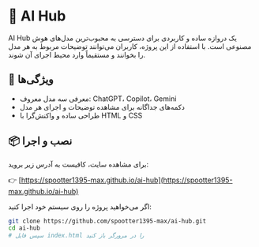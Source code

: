 # 🧠 AI Hub

AI Hub یک دروازه ساده و کاربردی برای دسترسی به محبوب‌ترین مدل‌های هوش مصنوعی است. با استفاده از این پروژه، کاربران می‌توانند توضیحات مربوط به هر مدل را بخوانند و مستقیماً وارد محیط اجرای آن شوند.

## 🚀 ویژگی‌ها

- معرفی سه مدل معروف: ChatGPT، Copilot، Gemini
- دکمه‌های جداگانه برای مشاهده توضیحات و اجرای هر مدل
- طراحی ساده و واکنش‌گرا با HTML و CSS

## 📦 نصب و اجرا

برای مشاهده سایت، کافیست به آدرس زیر بروید:

👉 [https://spootter1395-max.github.io/ai-hub](https://spootter1395-max.github.io/ai-hub)

اگر می‌خواهید پروژه را روی سیستم خود اجرا کنید:

```bash
git clone https://github.com/spootter1395-max/ai-hub.git
cd ai-hub
# سپس فایل index.html را در مرورگر باز کنید
